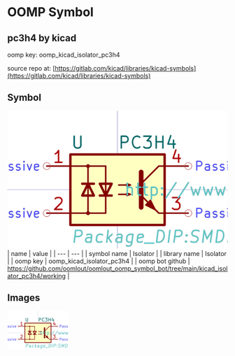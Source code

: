 # OOMP Symbol  
## pc3h4  by kicad  
  
oomp key: oomp_kicad_isolator_pc3h4  
  
source repo at: [https://gitlab.com/kicad/libraries/kicad-symbols](https://gitlab.com/kicad/libraries/kicad-symbols)  
## Symbol  
  
[![working.png](working_600.png)](working.png)  
| name | value | 
| --- | --- | 
| symbol name | Isolator | 
| library name | Isolator | 
| oomp key | oomp_kicad_isolator_pc3h4 | 
| oomp bot github | https://github.com/oomlout/oomlout_oomp_symbol_bot/tree/main/kicad_isolator_pc3h4/working | 
## Images  
  
[![working.png](working_140.png)](working.png)  
